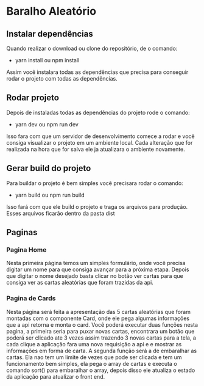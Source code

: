 # Baralho Aleatório

## Instalar dependências
Quando realizar o download ou clone do repositório, de o comando:
* yarn install ou npm install

Assim você instalara todas as dependências que precisa para conseguir rodar o projeto com todas as dependências. 
## Rodar projeto
Depois de instaladas todas as dependências do projeto rode o comando:
* yarn dev ou npm run dev

Isso fara com que um servidor de desenvolvimento comece a rodar e você consiga visualizar o projeto em um ambiente local. Cada alteração que for realizada na hora que for salva ele ja atualizara o ambiente novamente.

## Gerar build do projeto
Para buildar o projeto é bem simples você precisara rodar o comando:
* yarn build ou npm run build

Isso fará com que ele build o projeto e traga os arquivos para produção. Esses arquivos ficarão dentro da pasta dist

## Paginas
### Pagina Home

Nesta primeira página temos um simples formulário, onde você precisa digitar um nome para que consiga avançar para a próxima etapa. Depois que digitar o nome desejado basta clicar no botão ver cartas para que consiga ver as cartas aleatórias que foram trazidas da api.

### Pagina de Cards
Nesta página será feita a apresentação das 5 cartas aleatórias que foram montadas com o componente Card, onde ele pega algumas informações que a api retorna e monta o card.
Você poderá executar duas funções nesta pagina, a primeira seria para puxar novas cartas, encontrara um botão que poderá ser clicado ate 3 vezes assim trazendo 3 novas cartas para a tela, a cada clique a aplicação fara uma nova requisição a api e e mostrar as informações em forma de carta.
A segunda função será a de embaralhar as cartas. Ela nao tem um limite de vezes que pode ser clicada e tem um funcionamento bem simples, ela pega o array de cartas e executa o comando sort() para embaralhar o array, depois disso ele atualiza o estado da aplicação para atualizar o front end.


